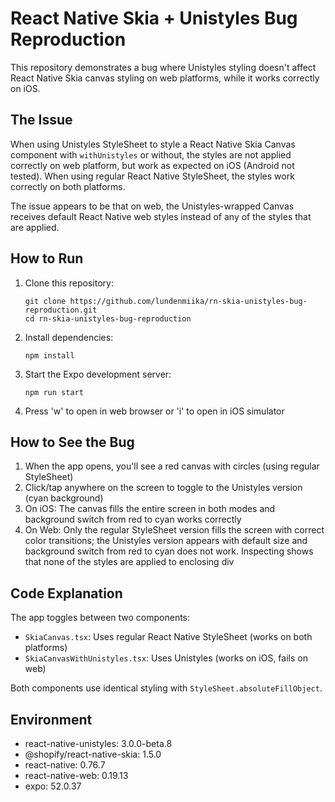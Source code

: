 # React Native Skia + Unistyles Bug Reproduction

This repository demonstrates a bug where Unistyles styling doesn't affect React Native Skia canvas styling on web platforms, while it works correctly on iOS.

## The Issue

When using Unistyles StyleSheet to style a React Native Skia Canvas component with `withUnistyles` or without, the styles are not applied correctly on web platform, but work as expected on iOS (Android not tested). When using regular React Native StyleSheet, the styles work correctly on both platforms.

The issue appears to be that on web, the Unistyles-wrapped Canvas receives default React Native web styles instead of any of the styles that are applied.

## How to Run

1. Clone this repository:

   ```
   git clone https://github.com/lundenmiika/rn-skia-unistyles-bug-reproduction.git
   cd rn-skia-unistyles-bug-reproduction
   ```

2. Install dependencies:

   ```
   npm install
   ```

3. Start the Expo development server:

   ```
   npm run start
   ```

4. Press 'w' to open in web browser or 'i' to open in iOS simulator

## How to See the Bug

1. When the app opens, you'll see a red canvas with circles (using regular StyleSheet)
2. Click/tap anywhere on the screen to toggle to the Unistyles version (cyan background)
3. On iOS: The canvas fills the entire screen in both modes and background switch from red to cyan works correctly
4. On Web: Only the regular StyleSheet version fills the screen with correct color transitions; the Unistyles version appears with default size and background switch from red to cyan does not work. Inspecting shows that none of the styles are applied to enclosing div

## Code Explanation

The app toggles between two components:

- `SkiaCanvas.tsx`: Uses regular React Native StyleSheet (works on both platforms)
- `SkiaCanvasWithUnistyles.tsx`: Uses Unistyles (works on iOS, fails on web)

Both components use identical styling with `StyleSheet.absoluteFillObject`.

## Environment

- react-native-unistyles: 3.0.0-beta.8
- @shopify/react-native-skia: 1.5.0
- react-native: 0.76.7
- react-native-web: 0.19.13
- expo: 52.0.37
